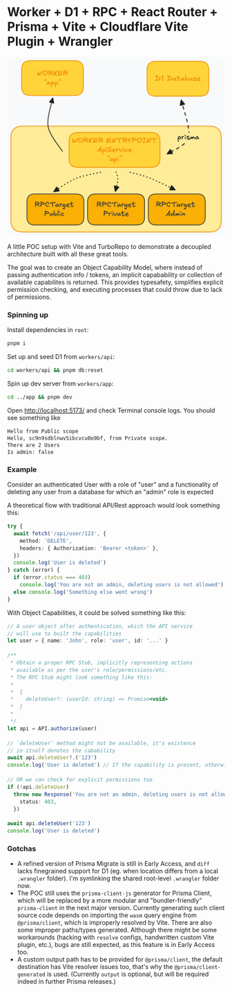 # Worker + D1 + RPC + React Router + Prisma + Vite + Cloudflare Vite Plugin + Wrangler

[![architecture](architecture.png)]()

A little POC setup with Vite and TurboRepo to demonstrate a decoupled architecture built with all these great tools.

The goal was to create an Object Capability Model, where instead of passing authentication info / tokens, an implicit capabability or collection of available capabilites is returned.
This provides typesafety, simplifies explicit permission checking, and executing processes that could throw due to lack of permissions.

### Spinning up

Install dependencies in `root`:

```sh
pnpm i
```

Set up and seed D1 from `workers/api`:

```sh
cd workers/api && pnpm db:reset
```

Spin up dev server from `workers/app`:

```sh
cd ../app && pnpm dev
```

Open [http://localhost:5173/](http://localhost:5173/) and check Terminal console logs. You should see something like

```
Hello from Public scope
Hello, sc9n9sdblnwv5ibcvcu0o9bf, from Private scope.
There are 2 Users
Is admin: false
```

### Example

Consider an authenticated User with a role of "user" and a functionality of deleting any user from a database for which an "admin" role is expected

A theoretical flow with traditional API/Rest approach would look something this:

```ts
try {
  await fetch('/api/user/123', {
    method: 'DELETE',
    headers: { Authorization: 'Bearer <token>' },
  })
  console.log('User is deleted')
} catch (error) {
  if (error.status === 403)
    console.log('You are not an admin, deleting users is not allowed')
  else console.log('Something else went wrong')
}
```

With Object Capabilities, it could be solved something like this:

```ts
// A user object after authentication, which the API service
// will use to built the capabilities
let user = { name: 'John', role: 'user', id: '...' }

/**
 * Obtain a proper RPC Stub, implicitly representing actions
 * available as per the user's role/permissions/etc.
 * The RPC Stub might look something like this:
 *
 *  {
 *    deleteUser?: (userId: string) => Promise<void>
 *  }
 *
 */
let api = API.authorize(user)

// `deleteUser` method might not be available, it's existence
// in itself denotes the cabability
await api.deleteUser?.('123')
console.log('User is deleted') // If the capability is present, otherwise failing silently

// OR we can check for explicit permissions too
if (!api.deleteUser)
  throw new Response('You are not an admin, deleting users is not allowed', {
    status: 403,
  })

await api.deleteUser('123')
console.log('User is deleted')
```

### Gotchas

- A refined version of Prisma Migrate is still in Early Access, and `diff` lacks finegrained support for D1 (eg. when location differs from a local `.wrangler` folder). I'm symlinking the shared root-level `.wrangler` folder now.
- The POC still uses the `prisma-client-js` generator for Prisma Client, which will be replaced by a more modular and "bundler-friendly" `prisma-client` in the next major version. Currently generating such client source code depends on importing the `wasm` query engine from `@prisma/client`, which is improperly resolved by Vite. There are also some improper paths/types generated. Although there might be some workarounds (hacking with `resolve` configs, handwritten custom Vite plugin, etc.), bugs are still expected, as this feature is in Early Access too.
- A custom output path has to be provided for `@prisma/client`, the default destination has Vite resolver issues too, that's why the `@prisma/client-generated` is used. (Currently `output` is optional, but will be required indeed in further Prisma releases.)
